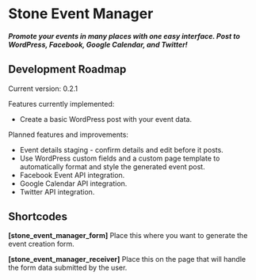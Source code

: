 # Stone Event Manager
##### Promote your events in many places with one easy interface. Post to WordPress, Facebook, Google Calendar, and Twitter!

## Development Roadmap
Current version: 0.2.1

Features currently implemented:
* Create a basic WordPress post with your event data.

Planned features and improvements:
* Event details staging - confirm details and edit before it posts.
* Use WordPress custom fields and a custom page template to automatically format and style the generated event post.
* Facebook Event API integration.
* Google Calendar API integration.
* Twitter API integration.

## Shortcodes
**[stone_event_manager_form]**
Place this where you want to generate the event creation form.

**[stone_event_manager_receiver]**
Place this on the page that will handle the form data submitted by the user.
